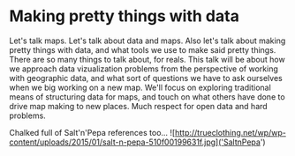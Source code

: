 # Making pretty things with data

Let's talk maps. Let's talk about data and maps. Also let's talk about making pretty things with data, and what tools we use to make said pretty things. There are so many things to talk about, for reals. This talk will be about how we approach data vizualization problems from the perspective of working with geographic data, and what sort of questions we have to ask ourselves when we big working on a new map. We'll focus on exploring traditional means of structuring data for maps, and touch on what others have done to drive map making to new places. Much respect for open data and hard problems. 

Chalked full of Salt'n'Pepa references too...
![http://trueclothing.net/wp/wp-content/uploads/2015/01/salt-n-pepa-510f00199631f.jpg]('SaltnPepa') 
